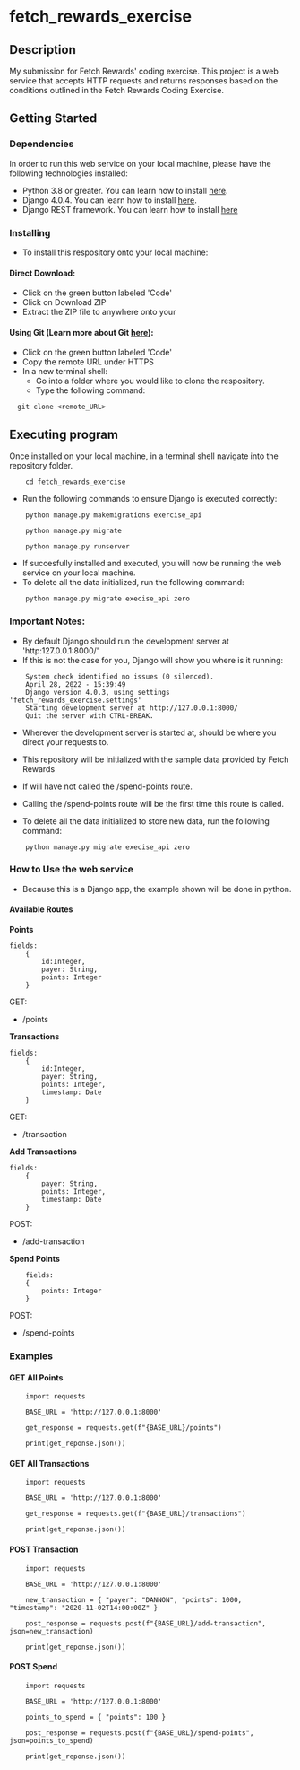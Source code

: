 # fetch_rewards_exercise

## Description

My submission for Fetch Rewards' coding exercise.
This project is a web service that accepts HTTP requests and returns responses based on the conditions outlined in the Fetch Rewards Coding Exercise.

## Getting Started

### Dependencies

In order to run this web service on your local machine, please have the following technologies installed:

- Python 3.8 or greater. You can learn how to install [here](https://www.python.org/downloads/).
- Django 4.0.4. You can learn how to install [here](https://www.djangoproject.com/download/).
- Django REST framework. You can learn how to install [here](https://www.django-rest-framework.org/#installation)

### Installing

- To install this respository onto your local machine:

#### Direct Download:

- Click on the green button labeled 'Code'
- Click on Download ZIP
- Extract the ZIP file to anywhere onto your

#### Using Git (Learn more about Git [here](https://vnestor.github.io/personal-blog/my-second-post/)):

- Click on the green button labeled 'Code'
- Copy the remote URL under HTTPS
- In a new terminal shell:
  - Go into a folder where you would like to clone the respository.
  - Type the following command:

```
  git clone <remote_URL>
```

## Executing program

Once installed on your local machine, in a terminal shell navigate into the repository folder.

```
    cd fetch_rewards_exercise
```

- Run the following commands to ensure Django is executed correctly:

```
    python manage.py makemigrations exercise_api
```

```
    python manage.py migrate
```

```
    python manage.py runserver
```

- If succesfully installed and executed, you will now be running the web service on your local machine.
- To delete all the data initialized, run the following command:

```
    python manage.py migrate execise_api zero
```

### Important Notes:

- By default Django should run the development server at 'http:127.0.0.1:8000/'
- If this is not the case for you, Django will show you where is it running:

```
    System check identified no issues (0 silenced).
    April 28, 2022 - 15:39:49
    Django version 4.0.3, using settings 'fetch_rewards_exercise.settings'
    Starting development server at http://127.0.0.1:8000/
    Quit the server with CTRL-BREAK.
```

- Wherever the development server is started at, should be where you direct your requests to.

- This repository will be initialized with the sample data provided by Fetch Rewards
- If will have not called the /spend-points route.
- Calling the /spend-points route will be the first time this route is called.
- To delete all the data initialized to store new data, run the following command:

```
    python manage.py migrate execise_api zero
```

### How to Use the web service

- Because this is a Django app, the example shown will be done in python.

#### Available Routes

**Points**

```
fields:
    {
        id:Integer,
        payer: String,
        points: Integer
    }
```

GET:

- /points

**Transactions**

```
fields:
    {
        id:Integer,
        payer: String,
        points: Integer,
        timestamp: Date
    }
```

GET:

- /transaction

**Add Transactions**

```
fields:
    {
        payer: String,
        points: Integer,
        timestamp: Date
    }
```

POST:

- /add-transaction

**Spend Points**

```
    fields:
    {
        points: Integer
    }
```

POST:

- /spend-points

### Examples

#### GET All Points

```
    import requests

    BASE_URL = 'http://127.0.0.1:8000'

    get_response = requests.get(f"{BASE_URL}/points")

    print(get_reponse.json())
```

#### GET All Transactions

```
    import requests

    BASE_URL = 'http://127.0.0.1:8000'

    get_response = requests.get(f"{BASE_URL}/transactions")

    print(get_reponse.json())
```

#### POST Transaction

```
    import requests

    BASE_URL = 'http://127.0.0.1:8000'

    new_transaction = { "payer": "DANNON", "points": 1000, "timestamp": "2020-11-02T14:00:00Z" }

    post_response = requests.post(f"{BASE_URL}/add-transaction", json=new_transaction)

    print(get_reponse.json())
```

#### POST Spend

```
    import requests

    BASE_URL = 'http://127.0.0.1:8000'

    points_to_spend = { "points": 100 }

    post_response = requests.post(f"{BASE_URL}/spend-points", json=points_to_spend)

    print(get_reponse.json())
```

